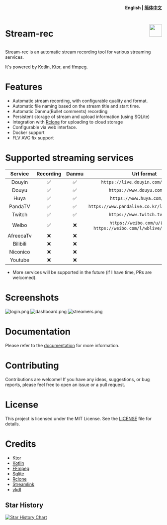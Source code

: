 <h4 align="right">
  <strong>English</strong> | <a href="https://github.com/hua0512/stream-rec/blob/main/docs/README_zh.md">简体中文</a>
</h4>

<div style="display: flex; align-items: center;">
  <h1 style="flex: 1;">Stream-rec</h1>
 <a href="https://www.buymeacoffee.com/hua0512"><img src="https://img.buymeacoffee.com/button-api/?text=Buy me a Coffee&emoji=🍘&slug=devvie&button_colour=FFDD00&font_colour=000000&font_family=Cookie&outline_colour=000000&coffee_colour=ffffff" height="40px" /></a>
</div>

Stream-rec is an automatic stream recording tool for various streaming services.

It's powered by Kotlin, [Ktor](https://ktor.io/), and [ffmpeg](https://ffmpeg.org/).

# Features

- Automatic stream recording, with configurable quality and format.
- Automatic file naming based on the stream title and start time.
- Automatic Danmu(Bullet comments) recording
- Persistent storage of stream and upload information (using SQLite)
- Integration with [Rclone](https://rclone.org/) for uploading to cloud storage
- Configurable via web interface.
- Docker support
- FLV AVC fix support

# Supported streaming services

|  Service  | Recording | Danmu |                                 Url format                                 |
|:---------:|:---------:|:-----:|:--------------------------------------------------------------------------:|
|  Douyin   |     ✅     |   ✅   |                    `https://live.douyin.com/{douyinId}`                    |
|   Douyu   |     ✅     |   ✅   |                       `https://www.douyu.com/{room}`                       |
|   Huya    |     ✅     |   ✅   |                       `https://www.huya.com/{room}`                        |
|  PandaTV  |     ✅     |   ✅   |               `https://www.pandalive.co.kr/live/play/{room}`               |
|  Twitch   |     ✅     |   ✅   |                       `https://www.twitch.tv/{room}`                       |
|   Weibo   |     ✅     |   ❌   | `https://weibo.com/u/{uid}` or  `https://weibo.com/l/wblive/p/show/{room}` |     
| AfreecaTv |     ❌     |   ❌   |                                                                            |
| Bilibili  |     ❌     |   ❌   |                                                                            |
| Niconico  |     ❌     |   ❌   |                                                                            |
|  Youtube  |     ❌     |   ❌   |                                                                            |

- More services will be supported in the future (if I have time, PRs are welcomed).

# Screenshots

![login.png](https://github.com/stream-rec/stream-rec-frontend/blob/master/docs/en/login.png)
![dashboard.png](https://github.com/stream-rec/stream-rec-frontend/blob/master/docs/en/dashboard.png)
![streamers.png](https://github.com/stream-rec/stream-rec-frontend/blob/master/docs/en/streamers.png)

# Documentation

Please refer to the [documentation](https://stream-rec.github.io/docs/) for more information.

# Contributing

Contributions are welcome! If you have any ideas, suggestions, or bug reports, please feel free to open an issue or a
pull request.

# License

This project is licensed under the MIT License. See the [LICENSE](LICENSE) file for details.

# Credits

- [Ktor](https://ktor.io/)
- [Kotlin](https://kotlinlang.org/)
- [FFmpeg](https://ffmpeg.org/)
- [Sqlite](https://www.sqlite.org/index.html)
- [Rclone](https://rclone.org/)
- [Streamlink](https://streamlink.github.io/)
- [ykdl](https://github.com/SeaHOH/ykdl)

## Star History

<a href="https://star-history.com/#stream-rec/stream-rec&Date">
 <picture>
   <source media="(prefers-color-scheme: dark)" srcset="https://api.star-history.com/svg?repos=stream-rec/stream-rec&type=Date&theme=dark" />
   <source media="(prefers-color-scheme: light)" srcset="https://api.star-history.com/svg?repos=stream-rec/stream-rec&type=Date" />
   <img alt="Star History Chart" src="https://api.star-history.com/svg?repos=stream-rec/stream-rec&type=Date" />
 </picture>
</a>